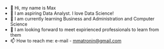 - 👋 Hi, my name is Max
- 👀 I am aspiring Data Analyst. I love Data Science!
- 🌱 I am currently learning Business and Administration and Computer Science
- 💞️ I am looking forward to meet expirienced professionals to learn from them 
- 📫 How to reach me: e-mail - mmatronin@gmail.com

<!---
Max77788/Max77788 is a ✨ special ✨ repository because its `README.md` (this file) appears on your GitHub profile.
You can click the Preview link to take a look at your changes.
--->
